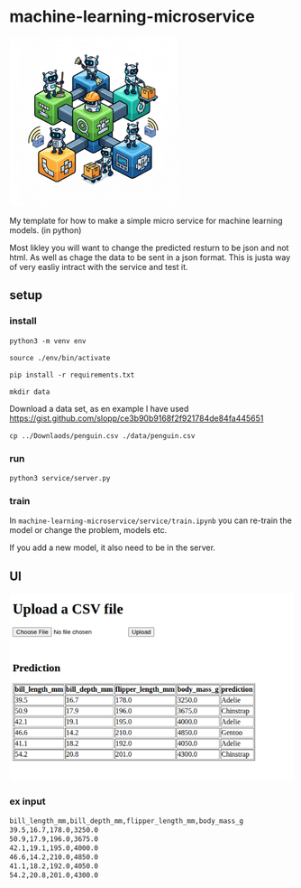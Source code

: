 # machine-learning-microservice

<img src="https://raw.githubusercontent.com/AxelGard/machine-learning-microservice/master/doc/icon.png" alt="drawing" style="width:300px;"/>

My template for how to make a simple micro service for machine learning models. (in python)


Most likley you will want to change the predicted resturn to be json and not html. 
As well as chage the data to be sent in a json format. 
This is justa way of very easliy intract with the service and test it. 

## setup


### install 

```
python3 -m venv env
```

```
source ./env/bin/activate
```

```
pip install -r requirements.txt
```

```
mkdir data
```

Download a data set, as en example I have used https://gist.github.com/slopp/ce3b90b9168f2f921784de84fa445651
```
cp ../Downlaods/penguin.csv ./data/penguin.csv
```


### run

```
python3 service/server.py
```

### train

In `machine-learning-microservice/service/train.ipynb` you can re-train the model or change the problem, models etc. 

If you add a new model, it also need to be in the server. 

## UI

![example](./doc/ex.png)



### ex input

```csv
bill_length_mm,bill_depth_mm,flipper_length_mm,body_mass_g
39.5,16.7,178.0,3250.0
50.9,17.9,196.0,3675.0
42.1,19.1,195.0,4000.0
46.6,14.2,210.0,4850.0
41.1,18.2,192.0,4050.0
54.2,20.8,201.0,4300.0
```